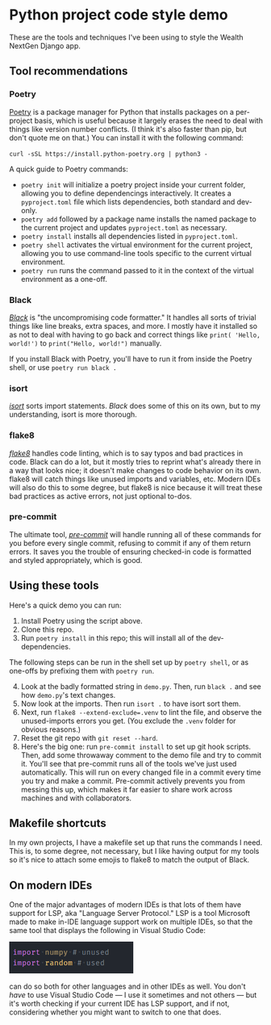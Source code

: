 # Python project code style demo

These are the tools and techniques I've been using to style the Wealth NextGen Django app.

## Tool recommendations

### Poetry

[Poetry](https://python-poetry.org/) is a package manager for Python that installs packages on a per-project basis, which is useful because it largely erases the need to deal with things like version number conflicts. (I think it's also faster than pip, but don't quote me on that.) You can install it with the following command:

`curl -sSL https://install.python-poetry.org | python3 -`

A quick guide to Poetry commands:

- `poetry init` will initialize a poetry project inside your current folder, allowing you to define dependencings interactively. It creates a `pyproject.toml` file which lists dependencies, both standard and dev-only.
- `poetry add` followed by a package name installs the named package to the current project and updates `pyproject.toml` as necessary.
- `poetry install` installs all dependencies listed in `pyproject.toml`.
- `poetry shell` activates the virtual environment for the current project, allowing you to use command-line tools specific to the current virtual environment.
- `poetry run` runs the command passed to it in the context of the virtual environment as a one-off.

### Black

[_Black_](https://black.readthedocs.io/en/stable/) is "the uncompromising code formatter." It handles all sorts of trivial things like line breaks, extra spaces, and more. I mostly have it installed so as not to deal with having to go back and correct things like `print( 'Hello, world!')` to `print("Hello, world!")` manually.

If you install Black with Poetry, you'll have to run it from inside the Poetry shell, or use `poetry run black .`

### isort

[_isort_](https://pycqa.github.io/isort/) sorts import statements. _Black_ does some of this on its own, but to my understanding, isort is more thorough.

### flake8

[_flake8_](https://flake8.pycqa.org/en/latest/) handles code linting, which is to say typos and bad practices in code. Black can do a lot, but it mostly tries to reprint what's already there in a way that looks nice; it doesn't make changes to code behavior on its own. flake8 will catch things like unused imports and variables, etc. Modern IDEs will also do this to some degree, but flake8 is nice because it will treat these bad practices as active errors, not just optional to-dos.

### pre-commit

The ultimate tool, [_pre-commit_](https://pre-commit.com/) will handle running all of these commands for you before every single commit, refusing to commit if any of them return errors. It saves you the trouble of ensuring checked-in code is formatted and styled appropriately, which is good.

## Using these tools

Here's a quick demo you can run:

1. Install Poetry using the script above.
2. Clone this repo.
3. Run `poetry install` in this repo; this will install all of the dev-dependencies.

The following steps can be run in the shell set up by `poetry shell`, or as one-offs by prefixing them with `poetry run`.

4. Look at the badly formatted string in `demo.py`. Then, run `black .` and see how `demo.py`'s text changes.
5. Now look at the imports. Then run `isort .` to have isort sort them.
6. Next, run `flake8 --extend-exclude=.venv` to lint the file, and observe the unused-imports errors you get. (You exclude the `.venv` folder for obvious reasons.)
7. Reset the git repo with `git reset --hard`.
8. Here's the big one: run `pre-commit install` to set up git hook scripts. Then, add some throwaway comment to the demo file and try to commit it. You'll see that pre-commit runs all of the tools we've just used automatically. This will run on every changed file in a commit every time you try and make a commit. Pre-commit actively prevents you from messing this up, which makes it far easier to share work across machines and with collaborators.

## Makefile shortcuts

In my own projects, I have a makefile set up that runs the commands I need. This is, to some degree, not necessary, but I like having output for my tools so it's nice to attach some emojis to flake8 to match the output of Black.

## On modern IDEs

One of the major advantages of modern IDEs is that lots of them have support for LSP, aka "Language Server Protocol." LSP is a tool Microsoft made to make in-IDE language support work on multiple IDEs, so that the same tool that displays the following in Visual Studio Code:

![Visual Studio Code showing a faded-out import name to indicate the imported package isn't used.](screenshot.png)

can do so both for other languages and in other IDEs as well. You don't _have_ to use Visual Studio Code — I use it sometimes and not others — but it's worth checking if your current IDE has LSP support, and if not, considering whether you might want to switch to one that does.
